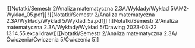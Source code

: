 ![[Notatki/Semestr 2/Analiza matematyczna 2.3A/Wykłady/Wykład 5/AM2-Wyklad_05.pdf]]
![[Notatki/Semestr 2/Analiza matematyczna 2.3A/Wykłady/Wykład 5/Wyklad_5a.pdf]]
![[Notatki/Semestr 2/Analiza matematyczna 2.3A/Wykłady/Wykład 5/Drawing 2023-03-22 13.14.55.excalidraw]][[Notatki/Semestr 2/Analiza matematyczna 2.3A/Ćwiczenia/Ćwiczenia 5/Ćwiczenia 5]]